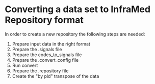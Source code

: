 # Converting a data set to InfraMed Repository format
In order to create a new repository the following steps are needed:
1. Prepare input data in the right format
2. Prepare the .signals file
3. Prepare the codes_to_signals file
4. Prepare the .convert_config file
5. Run convert
6. Prepare the .repository file
7. Create the "by pid" transpose of the data
 
